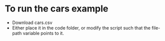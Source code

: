 # To run the cars example

- Download cars.csv
- Either place it in the code folder, or modify the script such that the file-path variable points to it.

